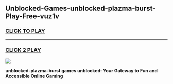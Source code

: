 
## Unblocked-Games-unblocked-plazma-burst-Play-Free-vuz1v
<h3>
<a href="https://premium76.site?title=unblocked-plazma-burst&ref=23A">CLICK TO PLAY</a></h3>
<hr>

<h3>
<a href="https://premium76.site?title=unblocked-plazma-burst&ref=23A">CLICK 2 PLAY</a>
  
</h3>

<a href="https://premium76.site?title=unblocked-plazma-burst&ref=23A"><img src="https://clearcache.store/games.png"></a>


**unblocked-plazma-burst games unblocked: Your Gateway to Fun and Accessible Online Gaming**
